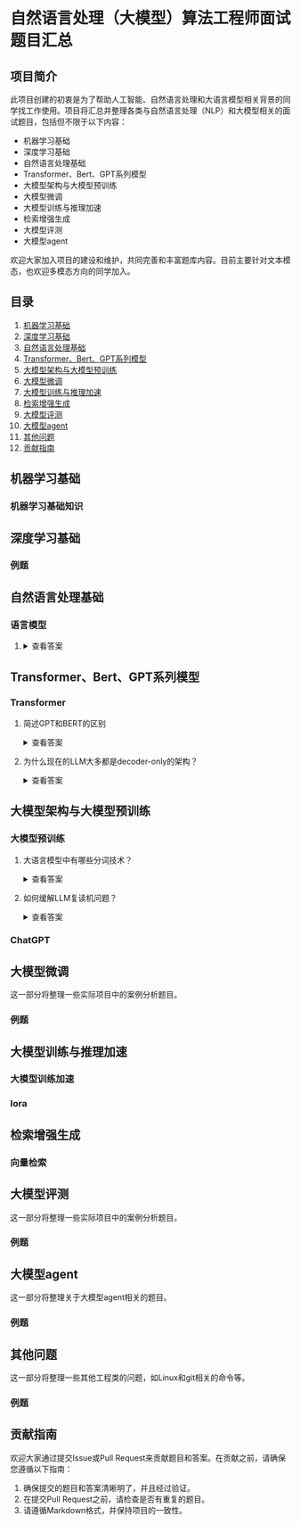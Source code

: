 # 自然语言处理（大模型）算法工程师面试题目汇总

## 项目简介

此项目创建的初衷是为了帮助人工智能、自然语言处理和大语言模型相关背景的同学找工作使用。项目将汇总并整理各类与自然语言处理（NLP）和大模型相关的面试题目，包括但不限于以下内容：

- 机器学习基础
- 深度学习基础
- 自然语言处理基础
- Transformer、Bert、GPT系列模型
- 大模型架构与大模型预训练
- 大模型微调
- 大模型训练与推理加速
- 检索增强生成
- 大模型评测
- 大模型agent

欢迎大家加入项目的建设和维护，共同完善和丰富题库内容。目前主要针对文本模态，也欢迎多模态方向的同学加入。

## 目录

1. [机器学习基础](#机器学习基础)
2. [深度学习基础](#深度学习基础)
3. [自然语言处理基础](#自然语言处理基础)
4. [Transformer、Bert、GPT系列模型](#Transformer、Bert、GPT系列模型)
5. [大模型架构与大模型预训练](#大模型架构与大模型预训练)
6. [大模型微调](#大模型微调)
7. [大模型训练与推理加速](#大模型训练与推理加速)
8. [检索增强生成](#检索增强生成)
9. [大模型评测](#大模型评测)
10. [大模型agent](#大模型agent)
11. [其他问题](#其他问题)
12. [贡献指南](#贡献指南)


## 机器学习基础


### 机器学习基础知识



## 深度学习基础


### 例题


## 自然语言处理基础


### 语言模型
1. 
   <details>
   <summary>查看答案</summary>
   自然语言处理（NLP）是计算机科学、人工智能和语言学领域的一个分支，旨在实现人与计算机之间用自然语言进行有效的交流。主要应用领域包括机器翻译、自动摘要、情感分析、语音识别等。
   </details>

## Transformer、Bert、GPT系列模型



### Transformer
1. 简述GPT和BERT的区别

   
      <details>
      <summary>查看答案</summary>
      <pre>
   BERT:双向 预训练语言模型+fine-tuning(微调)
   GPT:自回归 预训练语言模型+prompting(指示/提示)
   BERT和GPT是近年来自然语言处理领域中非常重要的模型，它们代表了现代NLP技术的发展。
   应用上的差别:
   BERT主要用于自然语言理解，具体应用如下:
          问答系统:BERT可以在问答系统中用来理解问题并生成答案。
          句子相似度比较:BERT可以用来比较两个句子之间的相似程度
          文本分类:BERT可以用来对文本进行分类。
          情感分析:BERT可以用来对文本进行情感分析。
          命名实体识别:BERT可以用来识别文本中的命名实体。
   GPT在文本生成方面表现尤为优秀，其主要具体应用如下:
          文本生成:GPT可以用来生成文本。
          文本自动完成:GPT可以用来自动完成用户输入的文本。
          语言翻译:GPT可以用来生成翻译后的文本。
          对话生成: GPT可以用来生成对话
          摘要生成: GPT可以用来生成文章摘要
   预训练的区别：
        	在Bert的预训练中，主要是用完形填空的方式补全随机mask的内容。
          在GPT的预训练中，主要是预测下一个token。
   使用方法的差别:
   BERT:fine-tuning(微调)。微调是指模型要做某个专业领域任务时，需要收集相关的专业领域数据，做模型的小幅调整，更新相关参数。
   GPT:prompting(提示工程)。prompt是指当模型要做某个专业领域的任务时，我提供给他一些示例、或者引导。但不用更新模型参数。
      </pre>
      </details>
   
2. 为什么现在的LLM大多都是decoder-only的架构？

      <details>
      <summary>查看答案</summary>
      <pre>
   LLM之所以主要都用Decoder-only架构，除了训练效率和工程实现上的优势外，在理论上是因为Encoder的双向注意力会存在低秩问题，这可能会削弱模型表达能力，就生成任务而言，引入双向注意力并无实质好处。而Encoder-Decoder架构之所以能够在某些场景下表现更好，大概只是因为它多了一倍参数。
   所以，在同等参数量、同等推理成本下，Decoder-only架构就是最优选择了。目前AI大模型的架构基本都采用了Decoder-only(仅解码器)，这一类架构的优势在于可以更容易完成文本生成任务，主流大模型如OpenAl开发的GPT系列、英伟达开发的Megatron-LM等均是采用此架构。另外，研究者们发现模型在增大参数量之后，尤其是加上指令微调之后，其他架构能做的Decoder-only模型也都能做了(比如一系列NLU任务)，同时还有更高的上限和回复多样性，这一点OpenAl发现得最早，也一直在坚持做，国外其他大厂后面也陆续跟进了。
      </pre>
      </details>

## 大模型架构与大模型预训练

### 大模型预训练
1. 大语言模型中有哪些分词技术？

      <details>
      <summary>查看答案</summary>
      <pre>
   分词是将原始文本转化为一系列较小单位(称为令牌)的过程，这些令牌可以是单词、子词或字符。在大型语言模型中使用的一些分词方法和技术包括:
   基于单词的分词:这种方法将文本分割成单个单词，将每个单词视为一个单独的令牌。虽然简单直观基于单词的分词可能会在处理词汇表之外的单词时遇到问题，并且可能无法有效处理具有复杂形态的语言。
   基于子词的分词:基于子词的方法，例如字节对编码(Byte Pair Encoding，BPE)和WordPiece，将文本分割成可以组合成整个单词的较小单元。这种方法使LLMs能够处理词汇表之外的单词，并更好地捕捉不同语言的结构。BPE，例如，合并最常出现的字符对以创建子词单元，而WordPiece采用数据驱动的方法将单词分割成子词令牌。
   基于字符的分词:这种方法将单个字符视为令牌。虽然它可以处理任何输入文本，但基于字符的分词通常需要更大的模型和更多的计算资源，因为它需要处理更长的令牌序列。
      </pre>
      </details>

2. 如何缓解LLM复读机问题？

      <details>
      <summary>查看答案</summary>
      <pre>
   多样性训练数据:在训练阶段，尽量使用多样性的语料库来训练模型，避免数据偏差和重复文本的问题。
   引入噪声:在生成文本时，可以引入一些随机性或噪声，例如通过采样不同的词或短语，或者引入随机的变换操作，以增加生成文本的多样性。
   温度参数调整:温度参数是用来控制生成文本的多样性的一个参数。通过调整温度参数的值，可以控制生成文本的独创性和多样性，从而减少复读机问题的出现。
   后处理和过滤:对生成的文本进行后处理和过滤，去除重复的句子或短语，以提高生成文本的质量和多样性。
   Beam搜索调整:在生成文本时，可以调整Beam搜索算法的参数。Beam搜索是一种常用的生成策略，它在生成过程中维护了一个候选序列的集合。通过调整Beam大小和搜索宽度，可以控制生成文本的多样性和创造性。
   人工干预和控制:对于关键任务或敏感场景，可以引入人工干预和控制机制，对生成的文本进行审查和筛选，确保生成结果的准确性和多样性。
      </pre>
      </details>

### ChatGPT


## 大模型微调

这一部分将整理一些实际项目中的案例分析题目。

### 例题


## 大模型训练与推理加速

### 大模型训练加速





### lora

## 检索增强生成



### 向量检索

## 大模型评测

这一部分将整理一些实际项目中的案例分析题目。

### 例题

## 大模型agent

这一部分将整理关于大模型agent相关的题目。

### 例题

## 其他问题

这一部分将整理一些其他工程类的问题，如Linux和git相关的命令等。

### 例题

## 贡献指南

欢迎大家通过提交Issue或Pull Request来贡献题目和答案。在贡献之前，请确保您遵循以下指南：

1. 确保提交的题目和答案清晰明了，并且经过验证。
2. 在提交Pull Request之前，请检查是否有重复的题目。
3. 请遵循Markdown格式，并保持项目的一致性。

